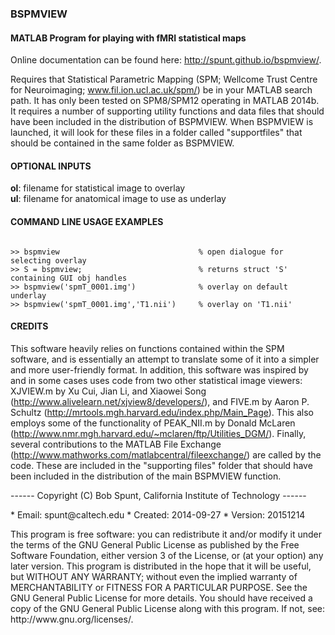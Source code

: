 ### BSPMVIEW 
#### MATLAB Program for playing with fMRI statistical maps

Online documentation can be found here: http://spunt.github.io/bspmview/.

Requires that Statistical Parametric Mapping (SPM; Wellcome Trust Centre for Neuroimaging; www.fil.ion.ucl.ac.uk/spm/)
be in your MATLAB search path. It has only been tested on SPM8/SPM12 operating in MATLAB 2014b. It requires a number of
supporting utility functions and data files that should have been included in the distribution of BSPMVIEW. When
BSPMVIEW is launched, it will look for these files in a folder called "supportfiles" that should be contained in the
same folder as BSPMVIEW.

#### OPTIONAL INPUTS
**ol**: filename for statistical image to overlay   
**ul**: filename for anatomical image to use as underlay

#### COMMAND LINE USAGE EXAMPLES
<pre><code>
>> bspmview                               % open dialogue for selecting overlay
>> S = bspmview;                          % returns struct 'S' containing GUI obj handles
>> bspmview('spmT_0001.img')              % overlay on default underlay   
>> bspmview('spmT_0001.img','T1.nii')     % overlay on 'T1.nii'
</code></pre>
  
#### CREDITS    
This software heavily relies on functions contained within the SPM software, and is essentially an attempt to translate some of it into a simpler and more user-friendly format. In addition, this software was   inspired by and in some cases uses code from two other statistical image viewers: XJVIEW.m by Xu Cui, Jian Li, and Xiaowei Song
(http://www.alivelearn.net/xjview8/developers/), and FIVE.m by Aaron P. Schultz (http://mrtools.mgh.harvard.edu/index.php/Main_Page). This also employs some of the functionality of PEAK_NII.m by Donald McLaren (http://www.nmr.mgh.harvard.edu/~mclaren/ftp/Utilities_DGM/). Finally, several contributions to the MATLAB File Exchange (http://www.mathworks.com/matlabcentral/fileexchange/) are called by the code. These are included in the "supporting files" folder that should have been included in the distribution of the main BSPMVIEW function.


<p>------ Copyright (C) Bob Spunt, California Institute of Technology ------</p>   
* Email:    spunt@caltech.edu
* Created:  2014-09-27   
* Version:  20151214

<p>This program is free software: you can redistribute it and/or modify it under the terms of the GNU General Public
License as published by the Free Software Foundation, either version 3 of the License, or (at your option) any later
version. This program is distributed in the hope that it will be useful, but WITHOUT ANY WARRANTY; without even the implied warranty of MERCHANTABILITY or FITNESS FOR A PARTICULAR PURPOSE. See the GNU General Public License for more details. You should have received a copy of the GNU General Public License along with this program. If not, see: http://www.gnu.org/licenses/.</p>
